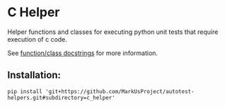 # C Helper

Helper functions and classes for executing python unit tests that require execution of c code.

See [function/class docstrings](./c_helper/__init__.py) for more information.

## Installation:

```shell
pip install 'git+https://github.com/MarkUsProject/autotest-helpers.git#subdirectory=c_helper'
```
